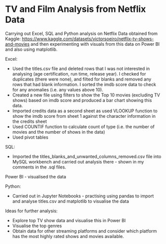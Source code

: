 # TV and Film Analysis from Netflix Data 

Carrying out Excel, SQL and Python analysis on Netflix Data obtained from Kaggle: https://www.kaggle.com/datasets/victorsoeiro/netflix-tv-shows-and-movies and then experimenting with visuals from this data on Power BI and also using matplotlib. 

Excel: 

* Used the titles.csv file and deleted rows that I was not interested in analysing (age certification, run time, release year). I checked for duplicates (there were none), and filted for blanks and removed any rows that had blank information. I sorted the imdb score data to check for any anomalies (i.e. any values above 10). 
* Created a new file using filters to show the Top 10 movies (excluding TV shows) based on imdb score and produced a bar chart showing this data. 
* Imported credits data as a second sheet as used VLOOKUP function to show the imdb score from sheet 1 against the character information in the credits sheet
* Used COUNTIF function to calculate count of type (i.e. the number of movies and the number of shows in the data)
* Used pivot tables 

SQL: 

* Imported the titles_blanks_and_unwanted_columns_removed.csv file into MySQL workbench and carried out analysis there - shown in my comments in the .sql files. 

Power BI - visualised the data  

Python:

* Carried out in Jupyter Notebooks - practising using pandas to import and analyse titles.csv and matplotlib to visualise the data 

Ideas for further analysis: 
* Explore top TV show data and visualise this in Power BI 
* Visualise the top genres 
* Obtain data for other streaming platforms and consider which platform has the most highly rated shows and movies available. 

